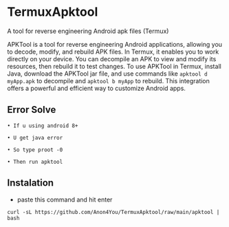 # TermuxApktool
A tool for reverse engineering Android apk files (Termux)

APKTool is a tool for reverse engineering Android applications, allowing you to decode, modify, and rebuild APK files. In Termux, it enables you to work directly on your device. You can decompile an APK to view and modify its resources, then rebuild it to test changes. To use APKTool in Termux, install Java, download the APKTool jar file, and use commands like `apktool d myApp.apk` to decompile and `apktool b myApp` to rebuild. This integration offers a powerful and efficient way to customize Android apps.

## Error Solve 
```
• If u using android 8+

• U get java error

• So type proot -0

• Then run apktool
```
## Instalation 
* paste this command and hit enter
```
curl -sL https://github.com/Anon4You/TermuxApktool/raw/main/apktool | bash
```
